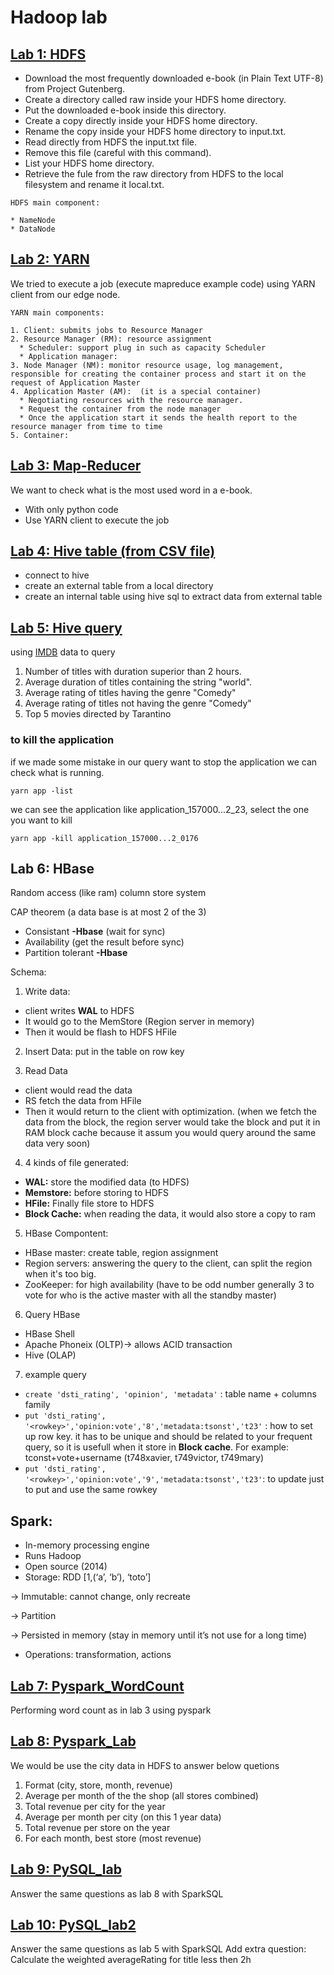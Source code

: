 # Hadoop lab

## [Lab 1: HDFS](https://github.com/Yuhsuant1994/DataScienceTechInstitute/blob/master/Hadoop%20%26%20Spark/Lab%201:%20HDFS.md)

* Download the most frequently downloaded e-book (in Plain Text UTF-8) from Project Gutenberg.
* Create a directory called raw inside your HDFS home directory.
* Put the downloaded e-book inside this directory. 
* Create a copy directly inside your HDFS home directory.
* Rename the copy inside your HDFS home directory to input.txt.
* Read directly from HDFS the input.txt file.
* Remove this file (careful with this command).
* List your HDFS home directory.
* Retrieve the fule from the raw directory from HDFS to the local filesystem and rename it local.txt.

```
HDFS main component:

* NameNode
* DataNode
```

## [Lab 2: YARN](https://github.com/Yuhsuant1994/DataScienceTechInstitute/blob/master/Hadoop%20%26%20Spark/Lab%202:%20YARN%20.md)

We tried to execute a job (execute mapreduce example code) using YARN client from our edge node.

```
YARN main components:

1. Client: submits jobs to Resource Manager
2. Resource Manager (RM): resource assignment
  * Scheduler: support plug in such as capacity Scheduler
  * Application manager:
3. Node Manager (NM): monitor resource usage, log management, responsible for creating the container process and start it on the request of Application Master
4. Application Master (AM):  (it is a special container) 
  * Negotiating resources with the resource manager.
  * Request the container from the node manager
  * Once the application start it sends the health report to the resource manager from time to time
5. Container:
```

## [Lab 3: Map-Reducer](https://github.com/Yuhsuant1994/DataScienceTechInstitute/blob/master/Hadoop%20%26%20Spark/Lab%203:%20Map-Reducer%20.md)

We want to check what is the most used word in a e-book.

- With only python code
- Use YARN client to execute the job

## [Lab 4: Hive table (from CSV file)](https://github.com/Yuhsuant1994/DataScienceTechInstitute/blob/master/Hadoop%20%26%20Spark/Lab%204:%20Hive%20table%20(from%20CSV).md)

* connect to hive
* create an external table from a local directory
* create an internal table using hive sql to extract data from external table

## [Lab 5: Hive query](https://github.com/Yuhsuant1994/DataScienceTechInstitute/blob/master/Hadoop%20%26%20Spark/Lab%205:%20Hive%20query.md)

using [IMDB](https://www.imdb.com/interfaces/) data to query

1) Number of titles with duration superior than 2 hours.
2) Average duration of titles containing the string "world".
3) Average rating of titles having the genre "Comedy"
4) Average rating of titles not having the genre "Comedy"
5) Top 5 movies directed by Tarantino

### to kill the application

if we made some mistake in our query want to stop the application we can check what is running.

`yarn app -list`

we can see the application like application_157000...2_23, select the one you want to kill

`yarn app -kill application_157000...2_0176`

## Lab 6: HBase

Random access (like ram) column store system

CAP theorem (a data base is at most 2 of the 3)
*	Consistant **-Hbase** (wait for sync)
*	Availability (get the result before sync)
*	Partition tolerant **-Hbase**

Schema:

1. Write data: 

 * client writes **WAL** to HDFS 
 * It would go to the MemStore (Region server in memory) 
 * Then it would be flash to HDFS HFile

2. Insert Data: put in the table on row key

3. Read Data

 * client would read the data 
 * RS fetch the data from HFile 
 * Then it would return to the client with optimization. (when we fetch the data from the block, the region server would take the block and put it in RAM block cache because it assum you would query around the same data very soon)

4. 4 kinds of file generated: 

* **WAL:** store the modified data (to HDFS)
* **Memstore:** before storing to HDFS
* **HFile:** Finally file store to HDFS
* **Block Cache:** when reading the data, it would also store a copy to ram

5. HBase Compontent:

* HBase master: create table, region assignment
* Region servers: answering the query to the client, can split the region when it's too big. 
* ZooKeeper: for high availability (have to be odd number generally 3 to vote for who is the active master with all the standby master)

6. Query HBase

* HBase Shell
* Apache Phoneix (OLTP)-> allows ACID transaction
* Hive (OLAP)

7. example query

* `create 'dsti_rating', 'opinion', 'metadata'` : table name + columns family
* `put 'dsti_rating', '<rowkey>','opinion:vote','8','metadata:tsonst','t23'` : how to set up row key. it has to be unique and should be related to your frequent query, so it is usefull when it store in **Block cache**. For example: tconst+vote+username (t748xavier, t749victor, t749mary)
* `put 'dsti_rating', '<rowkey>','opinion:vote','9','metadata:tsonst','t23'`: to update just to put and use the same rowkey


## Spark:
-	In-memory processing engine
-	Runs Hadoop
-	Open source (2014)
- Storage: RDD  [1,(‘a’, ‘b’), ‘toto’]

 -> Immutable: cannot change, only recreate
 
 -> Partition 
 
 -> Persisted in memory (stay in memory until it’s not use for a long time)
 
- Operations: transformation, actions


## [Lab 7: Pyspark_WordCount](https://github.com/Yuhsuant1994/DataScienceTechInstitute/blob/master/Hadoop%20%26%20Spark/Lab%205:%20Hive%20query.md)

Performing word count as in lab 3 using pyspark

## [Lab 8: Pyspark_Lab](https://github.com/Yuhsuant1994/DataScienceTechInstitute/blob/master/Hadoop%20%26%20Spark/Lab%208:%20Pyspark_Lab.md)

We would be use the city data in HDFS to answer below quetions

1) Format (city, store, month, revenue)
2) Average per month of the the shop (all stores combined)
3) Total revenue per city for the year
4) Average per month per city (on this 1 year data)
5) Total revenue per store on the year
6) For each month, best store (most revenue)

## [Lab 9: PySQL_lab](https://github.com/Yuhsuant1994/DataScienceTechInstitute/blob/master/Hadoop%20%26%20Spark/Lab%209:%20Pyspark_Lab.md)

Answer the same questions as lab 8 with SparkSQL

## [Lab 10: PySQL_lab2](https://github.com/Yuhsuant1994/DataScienceTechInstitute/blob/master/Hadoop%20&%20Spark/Lab%2010:%20spark%20sql%20.md)

Answer the same questions as lab 5 with SparkSQL
Add extra question: Calculate the weighted averageRating for title less then 2h
